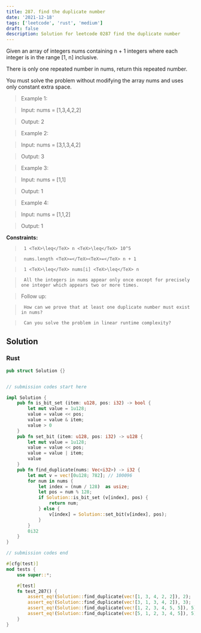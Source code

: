 ```yaml
---
title: 287. find the duplicate number
date: '2021-12-18'
tags: ['leetcode', 'rust', 'medium']
draft: false
description: Solution for leetcode 0287 find the duplicate number
---
```


 

  Given an array of integers nums containing n + 1 integers where each integer is in the range [1, n] inclusive.

  There is only one repeated number in nums, return this repeated number.

  You must solve the problem without modifying the array nums and uses only constant extra space.

   

 >   Example 1:

 >   Input: nums <TeX>=</TeX> [1,3,4,2,2]

 >   Output: 2

 >   Example 2:

 >   Input: nums <TeX>=</TeX> [3,1,3,4,2]

 >   Output: 3

 >   Example 3:

 >   Input: nums <TeX>=</TeX> [1,1]

 >   Output: 1

 >   Example 4:

 >   Input: nums <TeX>=</TeX> [1,1,2]

 >   Output: 1

   

  **Constraints:**

  

 >   	1 <TeX>\leq</TeX> n <TeX>\leq</TeX> 10^5

 >   	nums.length <TeX>=</TeX><TeX>=</TeX> n + 1

 >   	1 <TeX>\leq</TeX> nums[i] <TeX>\leq</TeX> n

 >   	All the integers in nums appear only once except for precisely one integer which appears two or more times.

  

   

 >   Follow up:

  

 >   	How can we prove that at least one duplicate number must exist in nums?

 >   	Can you solve the problem in linear runtime complexity?


## Solution
### Rust
```rust
pub struct Solution {}


// submission codes start here

impl Solution {
    pub fn is_bit_set (item: u128, pos: i32) -> bool {
        let mut value = 1u128;
        value = value << pos;
        value = value & item;
        value > 0
    }
    pub fn set_bit (item: u128, pos: i32) -> u128 {
        let mut value = 1u128;
        value = value << pos;
        value = value | item;
        value
    }
    pub fn find_duplicate(nums: Vec<i32>) -> i32 {
        let mut v = vec![0u128; 782]; // 100096
        for num in nums {
            let index = (num / 128)  as usize;
            let pos = num % 128;
            if Solution::is_bit_set (v[index], pos) {
                return num;
            } else {
                v[index] = Solution::set_bit(v[index], pos);
            }
        }
        0i32
    }
}

// submission codes end

#[cfg(test)]
mod tests {
    use super::*;

    #[test]
    fn test_287() {
        assert_eq!(Solution::find_duplicate(vec![1, 3, 4, 2, 2]), 2);
        assert_eq!(Solution::find_duplicate(vec![3, 1, 3, 4, 2]), 3);
        assert_eq!(Solution::find_duplicate(vec![1, 2, 3, 4, 5, 5]), 5);
        assert_eq!(Solution::find_duplicate(vec![5, 1, 2, 3, 4, 5]), 5);
    }
}

```
